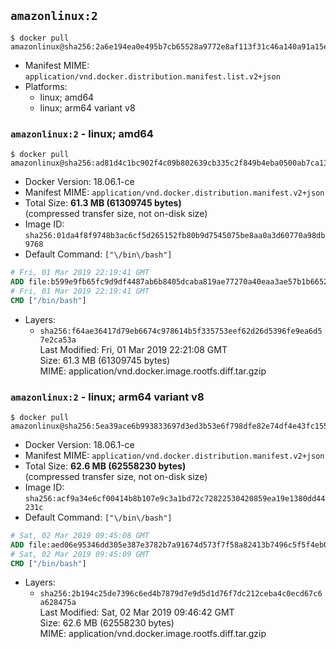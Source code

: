 ## `amazonlinux:2`

```console
$ docker pull amazonlinux@sha256:2a6e194ea0e495b7cb65528a9772e8af113f31c46a140a91a15eaa22fd9e9627
```

-	Manifest MIME: `application/vnd.docker.distribution.manifest.list.v2+json`
-	Platforms:
	-	linux; amd64
	-	linux; arm64 variant v8

### `amazonlinux:2` - linux; amd64

```console
$ docker pull amazonlinux@sha256:ad81d4c1bc902f4c09b802639cb335c2f849b4eba0500ab7ca136fab726f330c
```

-	Docker Version: 18.06.1-ce
-	Manifest MIME: `application/vnd.docker.distribution.manifest.v2+json`
-	Total Size: **61.3 MB (61309745 bytes)**  
	(compressed transfer size, not on-disk size)
-	Image ID: `sha256:01da4f8f9748b3ac6cf5d265152fb80b9d7545075be8aa0a3d60770a98db9768`
-	Default Command: `["\/bin\/bash"]`

```dockerfile
# Fri, 01 Mar 2019 22:19:41 GMT
ADD file:b599e9fb65fc9d9df4487ab6b8405dcaba819ae77270a40eaa3ae57b1b66524d in / 
# Fri, 01 Mar 2019 22:19:41 GMT
CMD ["/bin/bash"]
```

-	Layers:
	-	`sha256:f64ae36417d79eb6674c978614b5f335753eef62d26d5396fe9ea6d57e2ca53a`  
		Last Modified: Fri, 01 Mar 2019 22:21:08 GMT  
		Size: 61.3 MB (61309745 bytes)  
		MIME: application/vnd.docker.image.rootfs.diff.tar.gzip

### `amazonlinux:2` - linux; arm64 variant v8

```console
$ docker pull amazonlinux@sha256:5ea39ace6b993833697d3ed3b53e6f798dfe82e74df4e43fc155eae8c4b25a84
```

-	Docker Version: 18.06.1-ce
-	Manifest MIME: `application/vnd.docker.distribution.manifest.v2+json`
-	Total Size: **62.6 MB (62558230 bytes)**  
	(compressed transfer size, not on-disk size)
-	Image ID: `sha256:acf9a34e6cf00414b8b107e9c3a1bd72c72822530420859ea19e1380dd44231c`
-	Default Command: `["\/bin\/bash"]`

```dockerfile
# Sat, 02 Mar 2019 09:45:08 GMT
ADD file:aed06e95346dd305e387e3782b7a91674d573f7f58a82413b7496c5f5f4eb093 in / 
# Sat, 02 Mar 2019 09:45:09 GMT
CMD ["/bin/bash"]
```

-	Layers:
	-	`sha256:2b194c25de7396c6ed4b7879d7e9d5d1d76f7dc212ceba4c0ecd67c6a628475a`  
		Last Modified: Sat, 02 Mar 2019 09:46:42 GMT  
		Size: 62.6 MB (62558230 bytes)  
		MIME: application/vnd.docker.image.rootfs.diff.tar.gzip
